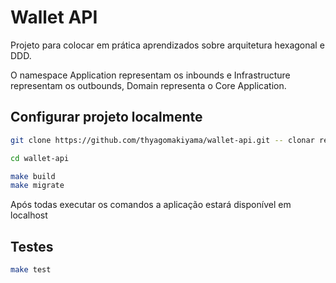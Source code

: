 # Wallet API

Projeto para colocar em prática aprendizados sobre arquitetura hexagonal e DDD.

O namespace Application representam os inbounds e Infrastructure representam os outbounds, Domain representa o Core Application.

## Configurar projeto localmente
```bash
git clone https://github.com/thyagomakiyama/wallet-api.git -- clonar repositório

cd wallet-api

make build
make migrate
```
Após todas executar os comandos a aplicação estará disponível em localhost

## Testes
```bash
make test
```

